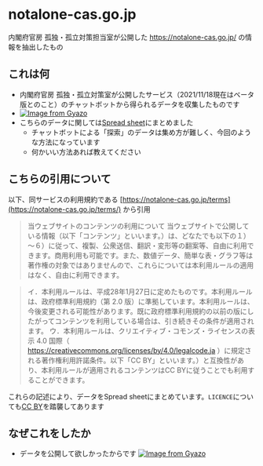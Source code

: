 
# notalone-cas.go.jp
内閣府官房 孤独・孤立対策担当室が公開した https://notalone-cas.go.jp/ の情報を抽出したもの

## これは何
- 内閣府官房 孤独・孤立対策室が公開したサービス（2021/11/18現在はベータ版とのこと）のチャットボットから得られるデータを収集したものです
- [![Image from Gyazo](https://i.gyazo.com/30be008050e49609bdad717491c36a3c.jpg)](https://gyazo.com/30be008050e49609bdad717491c36a3c)
- こちらのデータに関しては[Spread sheet](https://docs.google.com/spreadsheets/d/19iNsXh2RY38omXCfCN_pbp7XBdeMy5TF07lTrzxiRaY/edit?usp=sharing)にまとめました
	- チャットボットによる「探索」のデータは集め方が難しく、今回のような方法になっています
	- 何かいい方法あれば教えてください

## こちらの引用について
以下、同サービスの利用規約である [https://notalone-cas.go.jp/terms](https://notalone-cas.go.jp/terms/) から引用

> 当ウェブサイトのコンテンツの利用について
> 当ウェブサイトで公開している情報（以下「コンテンツ」といいます。）は、どなたでも以下の１）～６）に従って、複製、公衆送信、翻訳・変形等の翻案等、自由に利用できます。商用利用も可能です。また、数値データ、簡単な表・グラフ等は著作権の対象ではありませんので、これらについては本利用ルールの適用はなく、自由に利用できます。

> イ．本利用ルールは、平成28年1月27日に定めたものです。本利用ルールは、政府標準利用規約（第 2.0 版）に準拠しています。本利用ルールは、今後変更される可能性があります。既に政府標準利用規約の以前の版にしたがってコンテンツを利用している場合は、引き続きその条件が適用されます。
> ウ．本利用ルールは、クリエイティブ・コモンズ・ライセンスの表示 4.0 国際（ https://creativecommons.org/licenses/by/4.0/legalcode.ja ）に規定される著作権利用許諾条件。以下「CC BY」といいます。）と互換性があり、本利用ルールが適用されるコンテンツはCC BYに従うことでも利用することができます。

これらの記述により、データをSpread sheetにまとめています。`LICENCE`についても[CC BY](https://creativecommons.org/licenses/by/4.0/legalcode.txt)を踏襲してあります

## なぜこれをしたか
- データを公開して欲しかったからです
[![Image from Gyazo](https://i.gyazo.com/d301ac69845a24a64f128a76de397d12.png)](https://gyazo.com/d301ac69845a24a64f128a76de397d12)
